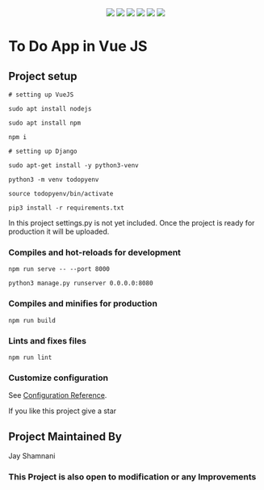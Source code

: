 <div align="center">
<a href="https://github.com/vuejs/vue"><img src="https://img.shields.io/badge/vue-3.0.0-brightgreen?style=for-the-badge" /></a>
<a href="https://github.com/vuejs/vuex"><img src="https://img.shields.io/badge/vuex-4.0.0-green?style=for-the-badge" /></a>
<a href="https://github.com/vuejs/vue-router"><img src="https://img.shields.io/badge/vuerouter-4.5.0-yellowgreen?style=for-the-badge" /></a>
<a href="https://github.com/django/django"><img src="https://img.shields.io/badge/django-3.1.7-blue?style=for-the-badge" /></a>
<a href="https://github.com/encode/django-rest-framework"><img src="https://img.shields.io/badge/djangorestframework-3.12.4-blueviolet?style=for-the-badge" /></a>
<a href="https://www.postgresql.org/"><img src="https://img.shields.io/badge/PostgreSQL-13.0.0-#121212?style=for-the-badge" /></a>
</div>

# To Do App in Vue JS

## Project setup
```
# setting up VueJS

sudo apt install nodejs

sudo apt install npm

npm i
```
```
# setting up Django

sudo apt-get install -y python3-venv

python3 -m venv todopyenv

source todopyenv/bin/activate

pip3 install -r requirements.txt
```

In this project settings.py is not yet included. Once the project is ready for production it will be uploaded.
### Compiles and hot-reloads for development
```
npm run serve -- --port 8000

python3 manage.py runserver 0.0.0.0:8080
```

### Compiles and minifies for production
```
npm run build
```

### Lints and fixes files
```
npm run lint
```

### Customize configuration
See [Configuration Reference](https://cli.vuejs.org/config/).

If you like this project give a star
## Project Maintained By

Jay Shamnani

### This Project is also open to modification or any Improvements